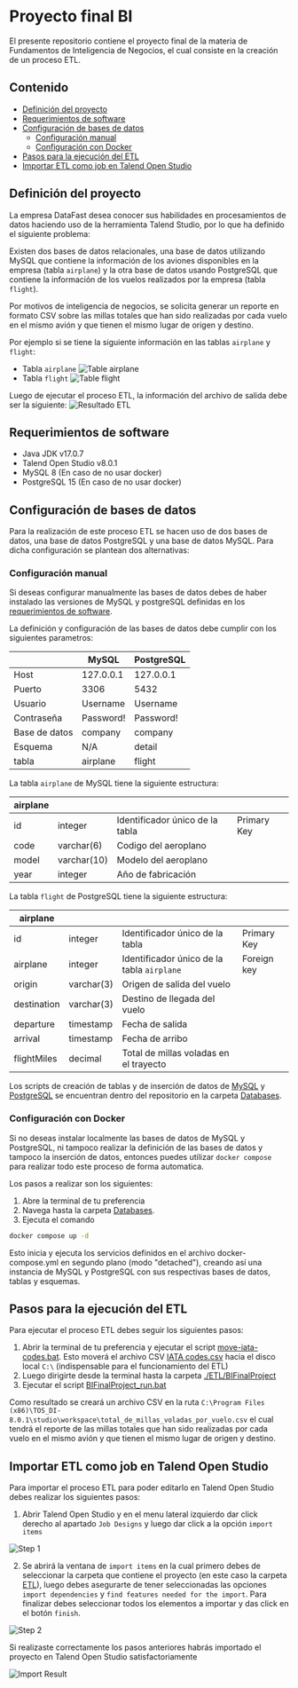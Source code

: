 <h1>Proyecto final BI
</h1>
El presente repositorio contiene el proyecto final de la materia de Fundamentos de Inteligencia de Negocios, el cual consiste en la creación de un proceso ETL.


<h2>Contenido</h2>

- [Definición del proyecto](#definición-del-proyecto)
- [Requerimientos de software](#requerimientos-de-software)
- [Configuración de bases de datos](#configuración-de-bases-de-datos)
  - [Configuración manual](#configuración-manual)
  - [Configuración con Docker](#configuración-con-docker)
- [Pasos para la ejecución del ETL](#pasos-para-la-ejecución-del-etl)
- [Importar ETL como job en Talend Open Studio](#importar-etl-como-job-en-talend-open-studio)

## Definición del proyecto
La empresa DataFast desea conocer sus habilidades en procesamientos de datos haciendo uso de la
herramienta Talend Studio, por lo que ha definido el siguiente problema:

Existen dos bases de datos relacionales, una base de datos utilizando MySQL que contiene la información de los aviones disponibles en la empresa (tabla `airplane`) y la otra base de datos usando PostgreSQL que contiene la información de los vuelos realizados por la empresa (tabla `flight`).

Por motivos de inteligencia de negocios, se solicita generar un reporte en formato CSV sobre las millas totales que han sido realizadas por cada vuelo en el mismo avión y que tienen el mismo lugar de origen y destino.

Por ejemplo si se tiene la siguiente información en las tablas `airplane` y `flight`:
- Tabla `airplane`
![Table airplane](Resources/images/table-airplane.png)
- Tabla `flight`
![Table flight](Resources/images/table-flight.png)

Luego de ejecutar el proceso ETL, la información del archivo de salida debe ser la siguiente:
![Resultado ETL](Resources/images/table-result.png)

## Requerimientos de software
- Java JDK v17.0.7
- Talend Open Studio v8.0.1
- MySQL 8 (En caso de no usar docker)
- PostgreSQL 15 (En caso de no usar docker)

## Configuración de bases de datos
Para la realización de este proceso ETL se hacen uso de dos bases de datos, una base de datos PostgreSQL y una base de datos MySQL. Para dicha configuración se plantean dos alternativas:

### Configuración manual 
Si deseas configurar manualmente las bases de datos debes de haber instalado las versiones de MySQL y postgreSQL definidas en los [requerimientos de software](#requerimientos-de-software).

La definición y configuración de las bases de datos debe cumplir con los siguientes parametros:

|         | MySQL      | PostgreSQL |
|---------|------------|------------|
| Host    | 127.0.0.1  | 127.0.0.1  |
| Puerto  | 3306       | 5432       |
| Usuario | Username   | Username   |
| Contraseña | Password! | Password! |
| Base de datos | company  | company  |
| Esquema | N/A        | detail     |
| tabla | airplane | flight | 

La tabla `airplane` de MySQL tiene la siguiente estructura:

| airplane | | | |
--|------|--|-
| id | integer | Identificador único de la tabla | Primary Key |
| code | varchar(6) | Codigo del aeroplano | |
| model | varchar(10) | Modelo del aeroplano | |
| year | integer | Año de fabricación | |


La tabla `flight` de PostgreSQL tiene la siguiente estructura:

| airplane | | | |
--|------|--|-
| id | integer | Identificador único de la tabla | Primary Key |
| airplane | integer | Identificador único de la tabla `airplane` | Foreign key |
| origin | varchar(3) | Origen de salida del vuelo | |
| destination | varchar(3) | Destino de llegada del vuelo | |
| departure | timestamp | Fecha de salida | |
| arrival | timestamp | Fecha de arribo | |
| flightMiles | decimal | Total de millas voladas en el trayecto | |

Los scripts de creación de tablas y de inserción de datos de [MySQL](Databases/mysql-init.sql) y [PostgreSQL](Databases/postgres-init.sql) se encuentran dentro del repositorio en la carpeta [Databases](Databases/). 
### Configuración con Docker
Si no deseas instalar localmente las bases de datos de MySQL y PostgreSQL, ni tampoco realizar la definición de las bases de datos y tampoco la inserción de datos, entonces puedes utilizar `docker compose` para realizar todo este proceso de forma automatica.

Los pasos a realizar son los siguientes:

1. Abre la terminal de tu preferencia
2. Navega hasta la carpeta [Databases](Databases/).
3. Ejecuta el comando
```bash
docker compose up -d
```
Esto inicia y ejecuta los servicios definidos en el archivo docker-compose.yml en segundo plano (modo "detached"), creando así una instancia de MySQL y PostgreSQL con sus respectivas bases de datos, tablas y esquemas.

## Pasos para la ejecución del ETL
Para ejecutar el proceso ETL debes seguir los siguientes pasos:

1. Abrir la terminal de tu preferencia y ejecutar el script [move-iata-codes.bat](move-iata-codes.bat). Esto moverá el archivo CSV [IATA codes.csv](Resources/IATA%20Codes.csv) hacia el disco local `C:\` (indispensable para el funcionamiento del ETL)
2. Luego dirigirte desde la terminal hasta la carpeta [./ETL/BIFinalProject](ETL/BIFinalProject/)
3. Ejecutar el script [BIFinalProject_run.bat](ETL/BIFinalProject/BIFinalProject_run.bat)

Como resultado se creará un archivo CSV en la ruta `C:\Program Files (x86)\TOS_DI-8.0.1\studio\workspace\total_de_millas_voladas_por_vuelo.csv` el cual tendrá el reporte de las millas totales que han sido realizadas por cada vuelo en el mismo avión y que tienen el mismo lugar de origen y destino.

## Importar ETL como job en Talend Open Studio

Para importar el proceso ETL para poder editarlo en Talend Open Studio debes realizar los siguientes pasos:

1. Abrir Talend Open Studio y en el menu lateral izquierdo dar click derecho al apartado `Job Designs` y luego dar click a la opción `import items`

![Step 1](Resources/images/import-step-1.png)

2. Se abrirá la ventana de `import items` en la cual primero debes de seleccionar la carpeta que contiene el proyecto (en este caso la carpeta [ETL](ETL/)), luego debes asegurarte de tener seleccionadas las opciones `import dependencies` y `find features needed for the import`. Para finalizar debes seleccionar todos los elementos a importar y das click en el botón `finish`.

![Step 2](Resources/images/import-step-2.png)

Si realizaste correctamente los pasos anteriores habrás importado el proyecto en Talend Open Studio satisfactoriamente

![Import Result](Resources/images/import-result.png)
